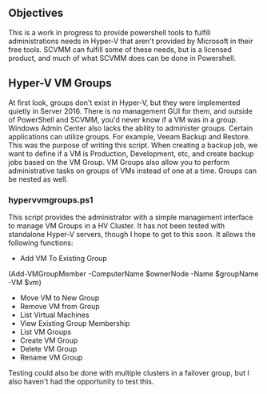 ## Objectives
This is a work in progress to provide powershell tools to fulfill administrations needs in Hyper-V that aren't provided by Microsoft in their free tools. SCVMM can fulfill some of these needs, but is a licensed product, and much of what SCVMM does can be done in Powershell. 

## Hyper-V VM Groups
At first look, groups don't exist in Hyper-V, but they were implemented quietly in Server 2016. There is no management GUI for them, and outside of PowerShell and SCVMM, you'd never know if a VM was in a group. Windows Admin Center also lacks the ability to administer groups.
Certain applications can utilize groups. For example, Veeam Backup and Restore. This was the purpose of writing this script. When creating a backup job, we want to define if a VM is Production, Development, etc, and create backup jobs based on the VM Group. 
VM Groups also allow you to perform administrative tasks on groups of VMs instead of one at a time. Groups can be nested as well. 

### hypervvmgroups.ps1
This script provides the administrator with a simple management interface to manage VM Groups in a HV Cluster. It has not been tested with standalone Hyper-V servers, though I hope to get to this soon. It allows the following functions:

- Add VM To Existing Group

(Add-VMGroupMember -ComputerName $ownerNode -Name $groupName -VM $vm)
-  Move VM to New Group
-  Remove VM from Group
 - List Virtual Machines
 - View Existing Group Membership
 - List VM Groups
 - Create VM Group
 - Delete VM Group
 - Rename VM Group
   
Testing could also be done with multiple clusters in a failover group, but I also haven't had the opportunity to test this. 
